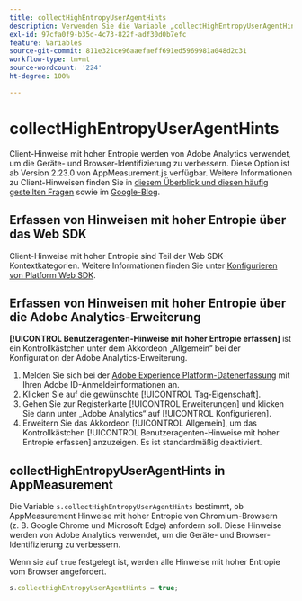 ```yaml
---
title: collectHighEntropyUserAgentHints
description: Verwenden Sie die Variable „collectHighEntropyUserAgentHints“, um zu bestimmen, ob Adobe Hinweise mit hoher Entropie von Chromium-Browsern (z. B. Google Chrome und Microsoft Edge) anfordern soll.
exl-id: 97cfa0f9-b35d-4c73-822f-adf30d0b7efc
feature: Variables
source-git-commit: 811e321ce96aaefaeff691ed5969981a048d2c31
workflow-type: tm+mt
source-wordcount: '224'
ht-degree: 100%

---
```


# collectHighEntropyUserAgentHints

Client-Hinweise mit hoher Entropie werden von Adobe Analytics verwendet, um die Geräte- und Browser-Identifizierung zu verbessern. Diese Option ist ab Version 2.23.0 von AppMeasurement.js verfügbar. Weitere Informationen zu Client-Hinweisen finden Sie in [diesem Überblick und diesen häufig gestellten Fragen](/help/technotes/client-hints.md) sowie im [Google-Blog](https://web.dev/user-agent-client-hints/).

## Erfassen von Hinweisen mit hoher Entropie über das Web SDK 

Client-Hinweise mit hoher Entropie sind Teil der Web SDK-Kontextkategorien. Weitere Informationen finden Sie unter [Konfigurieren von Platform Web SDK](https://experienceleague.adobe.com/docs/experience-platform/edge/fundamentals/configuring-the-sdk.html?lang=de).

## Erfassen von Hinweisen mit hoher Entropie über die Adobe Analytics-Erweiterung

**[!UICONTROL Benutzeragenten-Hinweise mit hoher Entropie erfassen]** ist ein Kontrollkästchen unter dem Akkordeon „Allgemein“ bei der Konfiguration der Adobe Analytics-Erweiterung.

1. Melden Sie sich bei der [Adobe Experience Platform-Datenerfassung](https://experience.adobe.com/#/@adobepm/data-collection?lang=de) mit Ihren Adobe ID-Anmeldeinformationen an.
1. Klicken Sie auf die gewünschte [!UICONTROL Tag-Eigenschaft].
1. Gehen Sie zur Registerkarte [!UICONTROL Erweiterungen] und klicken Sie dann unter „Adobe Analytics“ auf [!UICONTROL Konfigurieren].
1. Erweitern Sie das Akkordeon [!UICONTROL Allgemein], um das Kontrollkästchen [!UICONTROL Benutzeragenten-Hinweise mit hoher Entropie erfassen] anzuzeigen. Es ist standardmäßig deaktiviert.

## collectHighEntropyUserAgentHints in AppMeasurement

Die Variable `s.collectHighEntropyUserAgentHints` bestimmt, ob AppMeasurement Hinweise mit hoher Entropie von Chromium-Browsern (z. B. Google Chrome und Microsoft Edge) anfordern soll. Diese Hinweise werden von Adobe Analytics verwendet, um die Geräte- und Browser-Identifizierung zu verbessern.

Wenn sie auf `true` festgelegt ist, werden alle Hinweise mit hoher Entropie vom Browser angefordert.

```js
s.collectHighEntropyUserAgentHints = true;
```
